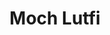 ---
title: Moch Lutfi
bio: |
  Gopher, remote worker, and Pokémon trainer. I love to writing codes using golang. If you have any question or suggestion, reach me on twitter @kaptenupi.
avatar: /images/profile-01.jpeg
featured: true
social:
  - title: github
    url: https://github.com/h4ckm03d
  - title: github
    url: https://github.com/lumochift
  - title: twitter
    url: https://twitter.com/kaptenupi
---